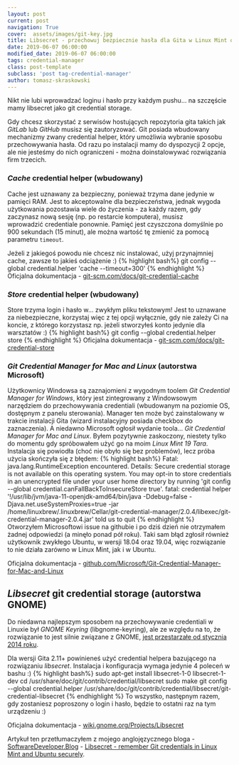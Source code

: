 ```yaml
---
layout: post
current: post
navigation: True
cover:  assets/images/git-key.jpg
title: Libsecret - przechowuj bezpiecznie hasła dla Gita w Linux Mint oraz Ubuntu
date: 2019-06-07 06:00:00
modified_date: 2019-06-07 06:00:00
tags: credential-manager 
class: post-template
subclass: 'post tag-credential-manager'
author: tomasz-skraskowski
---
```


Nikt nie lubi wprowadzać loginu i hasło przy każdym pushu... na szczęście mamy libsecret jako git credential storage.

Gdy chcesz skorzystać z serwisów hostujących repozytoria gita takich jak _GitLab_ lub _GitHub_ musisz się zautoryzować.
Git posiada wbudowany mechanizmy zwany credential helper, który umożliwia wybranie sposobu przechowywania hasła.
Od razu po instalacji mamy do dyspozycji 2 opcje, ale nie jesteśmy do nich ograniczeni - można doinstalowywać rozwiązania firm trzecich.

### _Cache_ credential helper (wbudowany)
Cache jest uznawany za bezpieczny, ponieważ trzyma dane jedynie w pamięci RAM. Jest to akceptowalne dla bezpieczeństwa, 
jednak wygoda użytkowania pozostawia wiele do życzenia - za każdy razem, gdy zaczynasz nową sesję (np. po restarcie komputera), musisz wprowadzić credentiale ponownie.
Pamięć jest czyszczona domyślnie po 900 sekundach (15 minut), ale można wartość tę zmienić za pomocą parametru `timeout`.

Jeżeli z jakiegoś powodu nie chcesz nic instalować, użyj przynajmniej cache, zawsze to jakieś odciążenie :)
{% highlight bash%}
git config --global credential.helper 'cache --timeout=300'
{% endhighlight %}
Oficjalna dokumentacja - [git-scm.com/docs/git-credential-cache](https://git-scm.com/docs/git-credential-cache)

### _Store_ credential helper (wbudowany)
Store trzyma login i hasło w... zwykłym pliku tekstowym! Jest to uznawane za niebezpieczne, korzystaj więc z tej opcji wyłącznie, gdy nie zależy Ci na koncie, z którego korzystasz np. jeżeli stworzyłeś konto jedynie dla warsztatów :)
{% highlight bash%}
git config --global credential.helper store
{% endhighlight %}
Oficjalna dokumentacja - [git-scm.com/docs/git-credential-store](https://git-scm.com/docs/git-credential-store)

### _Git Credential Manager for Mac and Linux_ (autorstwa Microsoft)
Użytkownicy Windowsa są zaznajomieni z wygodnym toolem _Git Credential Manager for Windows_, który jest zintegrowany z Windowsowym narzędziem do przechowywania credentiali (wbudowanym na poziomie OS, dostępnym z panelu sterowania).
Manager ten może być zainstalowany w trakcie instalacji Gita (wizard instalacyjny posiada checkbox do zaznaczenia).
A niedawno Microsoft ogłosił wydanie toola... _Git Credential Manager for Mac and Linux_. Byłem pozytywnie zaskoczony, niestety tylko do momentu gdy spróbowałem
użyć go na moim _Linux Mint 19 Tara_. Instalacja się powiodła (choć nie obyło się bez problemów), lecz próba użycia skończyła się z błędem:
{% highlight bash%}
Fatal: java.lang.RuntimeException encountered. Details: 
Secure credential storage is not available on this operating system. You may opt-in to store credentials in an unencrypted file under your user home directory by running 'git config --global credential.canFallBackToInsecureStore true'.
fatal: credential helper '!/usr/lib/jvm/java-11-openjdk-amd64/bin/java -Ddebug=false -Djava.net.useSystemProxies=true -jar /home/linuxbrew/.linuxbrew/Cellar/git-credential-manager/2.0.4/libexec/git-credential-manager-2.0.4.jar' told us to quit
{% endhighlight %}
Otworzyłem Microsoftowi issue na githubie i po dziś dzień nie otrzymałem żadnej odpowiedzi (a minęło ponad pół roku).
Taki sam błąd zgłosił również użytkownik zwykłego Ubuntu, w wersji 18.04 oraz 19.04, więc rozwiązanie to nie działa zarówno w Linux Mint, jak i w Ubuntu.

Oficjalna dokumentacja - [github.com/Microsoft/Git-Credential-Manager-for-Mac-and-Linux](https://github.com/Microsoft/Git-Credential-Manager-for-Mac-and-Linux)

## _Libsecret_ git credential storage (autorstwa GNOME)
Do niedawna najlepszym sposobem na przechowywanie credentiali w Linuxie był _GNOME Keyring_ (libgnome-keyring), ale ze względu na to, że rozwiązanie to jest
silnie związane z GNOME, [jest przestarzałe od stycznia 2014 roku](https://mail.gnome.org/archives/commits-list/2014-January/msg01585.html).

Dla wersji Gita 2.11+ powinieneś użyć credential helpera bazującego na rozwiązaniu _libsecret_.
Instalacja i konfiguracja wymaga jedynie 4 poleceń w bashu :)
{% highlight bash%}
sudo apt-get install libsecret-1-0 libsecret-1-dev
cd /usr/share/doc/git/contrib/credential/libsecret
sudo make
git config --global credential.helper /usr/share/doc/git/contrib/credential/libsecret/git-credential-libsecret
{% endhighlight %}
To wszystko, następnym razem, gdy zostaniesz poproszony o login i hasło, będzie to ostatni raz na tym urządzeniu :)

Oficjalna dokumentacja - [wiki.gnome.org/Projects/Libsecret](https://wiki.gnome.org/Projects/Libsecret)

Artykuł ten przetłumaczyłem z mojego anglojęzycznego bloga - [SoftwareDeveloper.Blog](https://www.softwaredeveloper.blog) - [Libsecret - remember Git credentials in Linux Mint and Ubuntu securely](https://www.softwaredeveloper.blog/git-credential-storage-libsecret).
